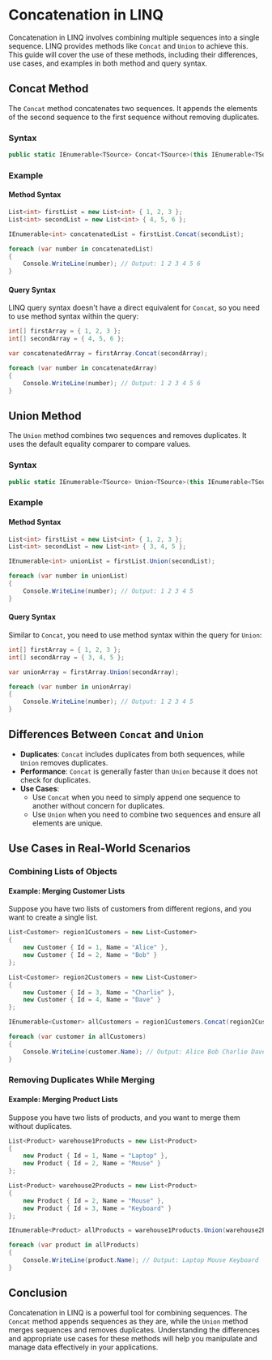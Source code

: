 # Concatenation in LINQ

Concatenation in LINQ involves combining multiple sequences into a single sequence. LINQ provides methods like `Concat` and `Union` to achieve this. This guide will cover the use of these methods, including their differences, use cases, and examples in both method and query syntax.

## Concat Method

The `Concat` method concatenates two sequences. It appends the elements of the second sequence to the first sequence without removing duplicates.

### Syntax

```csharp
public static IEnumerable<TSource> Concat<TSource>(this IEnumerable<TSource> first, IEnumerable<TSource> second);
```

### Example

#### Method Syntax

```csharp
List<int> firstList = new List<int> { 1, 2, 3 };
List<int> secondList = new List<int> { 4, 5, 6 };

IEnumerable<int> concatenatedList = firstList.Concat(secondList);

foreach (var number in concatenatedList)
{
    Console.WriteLine(number); // Output: 1 2 3 4 5 6
}
```

#### Query Syntax

LINQ query syntax doesn't have a direct equivalent for `Concat`, so you need to use method syntax within the query:

```csharp
int[] firstArray = { 1, 2, 3 };
int[] secondArray = { 4, 5, 6 };

var concatenatedArray = firstArray.Concat(secondArray);

foreach (var number in concatenatedArray)
{
    Console.WriteLine(number); // Output: 1 2 3 4 5 6
}
```

## Union Method

The `Union` method combines two sequences and removes duplicates. It uses the default equality comparer to compare values.

### Syntax

```csharp
public static IEnumerable<TSource> Union<TSource>(this IEnumerable<TSource> first, IEnumerable<TSource> second);
```

### Example

#### Method Syntax

```csharp
List<int> firstList = new List<int> { 1, 2, 3 };
List<int> secondList = new List<int> { 3, 4, 5 };

IEnumerable<int> unionList = firstList.Union(secondList);

foreach (var number in unionList)
{
    Console.WriteLine(number); // Output: 1 2 3 4 5
}
```

#### Query Syntax

Similar to `Concat`, you need to use method syntax within the query for `Union`:

```csharp
int[] firstArray = { 1, 2, 3 };
int[] secondArray = { 3, 4, 5 };

var unionArray = firstArray.Union(secondArray);

foreach (var number in unionArray)
{
    Console.WriteLine(number); // Output: 1 2 3 4 5
}
```

## Differences Between `Concat` and `Union`

- **Duplicates**: `Concat` includes duplicates from both sequences, while `Union` removes duplicates.
- **Performance**: `Concat` is generally faster than `Union` because it does not check for duplicates.
- **Use Cases**:
  - Use `Concat` when you need to simply append one sequence to another without concern for duplicates.
  - Use `Union` when you need to combine two sequences and ensure all elements are unique.

## Use Cases in Real-World Scenarios

### Combining Lists of Objects

#### Example: Merging Customer Lists

Suppose you have two lists of customers from different regions, and you want to create a single list.

```csharp
List<Customer> region1Customers = new List<Customer>
{
    new Customer { Id = 1, Name = "Alice" },
    new Customer { Id = 2, Name = "Bob" }
};

List<Customer> region2Customers = new List<Customer>
{
    new Customer { Id = 3, Name = "Charlie" },
    new Customer { Id = 4, Name = "Dave" }
};

IEnumerable<Customer> allCustomers = region1Customers.Concat(region2Customers);

foreach (var customer in allCustomers)
{
    Console.WriteLine(customer.Name); // Output: Alice Bob Charlie Dave
}
```

### Removing Duplicates While Merging

#### Example: Merging Product Lists

Suppose you have two lists of products, and you want to merge them without duplicates.

```csharp
List<Product> warehouse1Products = new List<Product>
{
    new Product { Id = 1, Name = "Laptop" },
    new Product { Id = 2, Name = "Mouse" }
};

List<Product> warehouse2Products = new List<Product>
{
    new Product { Id = 2, Name = "Mouse" },
    new Product { Id = 3, Name = "Keyboard" }
};

IEnumerable<Product> allProducts = warehouse1Products.Union(warehouse2Products);

foreach (var product in allProducts)
{
    Console.WriteLine(product.Name); // Output: Laptop Mouse Keyboard
}
```

## Conclusion

Concatenation in LINQ is a powerful tool for combining sequences. The `Concat` method appends sequences as they are, while the `Union` method merges sequences and removes duplicates. Understanding the differences and appropriate use cases for these methods will help you manipulate and manage data effectively in your applications.